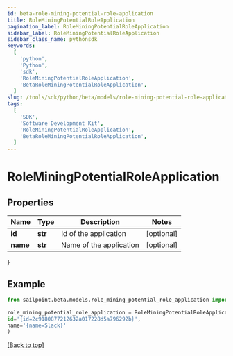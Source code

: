 ```yaml
---
id: beta-role-mining-potential-role-application
title: RoleMiningPotentialRoleApplication
pagination_label: RoleMiningPotentialRoleApplication
sidebar_label: RoleMiningPotentialRoleApplication
sidebar_class_name: pythonsdk
keywords:
  [
    'python',
    'Python',
    'sdk',
    'RoleMiningPotentialRoleApplication',
    'BetaRoleMiningPotentialRoleApplication',
  ]
slug: /tools/sdk/python/beta/models/role-mining-potential-role-application
tags:
  [
    'SDK',
    'Software Development Kit',
    'RoleMiningPotentialRoleApplication',
    'BetaRoleMiningPotentialRoleApplication',
  ]
---
```


# RoleMiningPotentialRoleApplication

## Properties

| Name     | Type    | Description             | Notes      |
| -------- | ------- | ----------------------- | ---------- |
| **id**   | **str** | Id of the application   | [optional] |
| **name** | **str** | Name of the application | [optional] |

}

## Example

```python
from sailpoint.beta.models.role_mining_potential_role_application import RoleMiningPotentialRoleApplication

role_mining_potential_role_application = RoleMiningPotentialRoleApplication(
id='{id=2c9180877212632a017228d5a796292b}',
name='{name=Slack}'
)

```

[[Back to top]](#)
